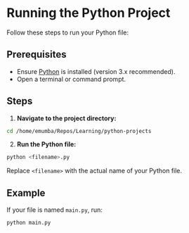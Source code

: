 # Running the Python Project

Follow these steps to run your Python file:

## Prerequisites

- Ensure [Python](https://www.python.org/downloads/) is installed (version 3.x recommended).
- Open a terminal or command prompt.

## Steps

1. **Navigate to the project directory:**
  ```bash
  cd /home/emumba/Repos/Learning/python-projects
  ```

2. **Run the Python file:**
  ```bash
  python <filename>.py
  ```
  Replace `<filename>` with the actual name of your Python file.

## Example

If your file is named `main.py`, run:
```bash
python main.py
```
